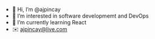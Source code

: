 - 👋 Hi, I’m @ajpincay
- 👀 I’m interested in software developmemt and DevOps
- 🌱 I’m currently learning React
- ✉️ ajpincay@live.com
      

<!---
ajpincay/ajpincay is a ✨ special ✨ repository because its `README.md` (this file) appears on your GitHub profile.
You can click the Preview link to take a look at your changes.
--->
